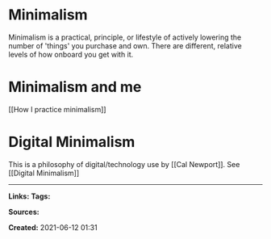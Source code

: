 # Minimalism
Minimalism is a practical, principle, or lifestyle of actively lowering the number of 'things' you purchase and own. There are different, relative levels of how onboard you get with it. 

# Minimalism and me
[[How I practice minimalism]]

# Digital Minimalism
This is a philosophy of digital/technology use by [[Cal Newport]].
See [[Digital Minimalism]]

---
**Links:** 
**Tags:** 

**Sources:**

**Created:** 2021-06-12  01:31